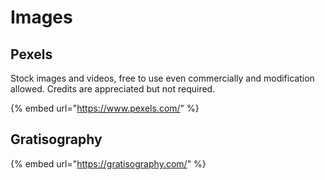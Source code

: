 # Images

## Pexels

Stock images and videos, free to use even commercially and modification allowed. Credits are appreciated but not required.

{% embed url="https://www.pexels.com/" %}

## Gratisography

{% embed url="https://gratisography.com/" %}

